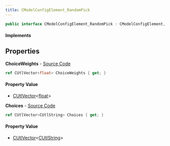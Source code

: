 ```yaml
---
title: CModelConfigElement_RandomPick
---
```


```csharp
public interface CModelConfigElement_RandomPick : CModelConfigElement, ISchemaClass<CModelConfigElement>, ISchemaClass<CModelConfigElement_RandomPick>, ISchemaField, ISchemaClass, INativeHandle
```

#### Implements

## Properties

**ChoiceWeights** - [Source Code](https://github.com/swiftly-solution/swiftlys2/blob/main/managed/src/SwiftlyS2.Generated/Schemas/Interfaces/CModelConfigElement_RandomPick.cs#L18)

```csharp
ref CUtlVector<float> ChoiceWeights { get; }
```

#### Property Value

- [CUtlVector](/docs/api/shared/natives/cutlvector-1)<[float](https://learn.microsoft.com/dotnet/api/system.single)>

**Choices** - [Source Code](https://github.com/swiftly-solution/swiftlys2/blob/main/managed/src/SwiftlyS2.Generated/Schemas/Interfaces/CModelConfigElement_RandomPick.cs#L16)

```csharp
ref CUtlVector<CUtlString> Choices { get; }
```

#### Property Value

- [CUtlVector](/docs/api/shared/natives/cutlvector-1)<[CUtlString](/docs/api/shared/natives/cutlstring)>

